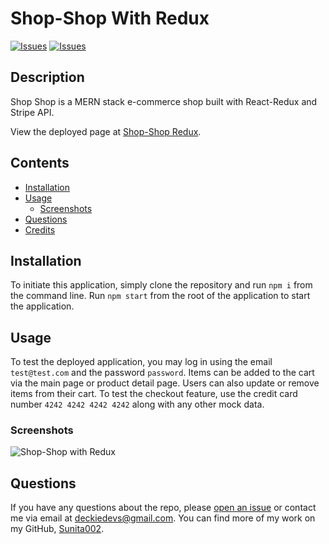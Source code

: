 # Shop-Shop With Redux
[![Issues](https://img.shields.io/github/issues/Sunita002/shop-shop-redux)](https://github.com/Sunita002/shop-shop-redux/issues) [![Issues](https://img.shields.io/github/contributors/Sunita002/shop-shop-redux)](https://github.com/Sunita002/shop-shop-redux/graphs/contributors) 

## Description
Shop Shop is a MERN stack e-commerce shop built with React-Redux and Stripe API.
            
View the deployed page at [Shop-Shop Redux](https://dd-shop-redux.herokuapp.com/).

## Contents
* [Installation](#Installation)
* [Usage](#Usage)
   * [Screenshots](#Screenshots)
* [Questions](#Questions)
* [Credits](#Credits)

## Installation
To initiate this application, simply clone the repository and run `npm i` from the command line.  Run `npm start` from the root of the application to start the application.

## Usage
To test the deployed application, you may log in using the email `test@test.com` and the password `password`.  Items can be added to the cart via the main page or product detail page.  Users can also update or remove items from their cart.  To test the checkout feature, use the credit card number `4242 4242 4242 4242` along with any other mock data.
    
### Screenshots
![Shop-Shop with Redux](./assets/images/screenshot.png)

## Questions
If you have any questions about the repo, please [open an issue](https://github.com/Sunita002/shop-shop-redux/issues) or contact me via email at deckiedevs@gmail.com. You can find more of my work on my GitHub, [Sunita002](https://github.com/Sunita002/).
    
